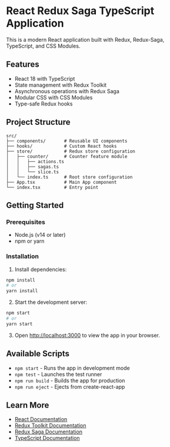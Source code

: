# React Redux Saga TypeScript Application

This is a modern React application built with Redux, Redux-Saga, TypeScript, and CSS Modules.

## Features

- React 18 with TypeScript
- State management with Redux Toolkit
- Asynchronous operations with Redux Saga
- Modular CSS with CSS Modules
- Type-safe Redux hooks

## Project Structure

```
src/
├── components/       # Reusable UI components
├── hooks/            # Custom React hooks
├── store/            # Redux store configuration
│   ├── counter/      # Counter feature module
│   │   ├── actions.ts
│   │   ├── sagas.ts
│   │   └── slice.ts
│   └── index.ts      # Root store configuration
├── App.tsx           # Main App component
└── index.tsx         # Entry point
```

## Getting Started

### Prerequisites

- Node.js (v14 or later)
- npm or yarn

### Installation

1. Install dependencies:

```bash
npm install
# or
yarn install
```

2. Start the development server:

```bash
npm start
# or
yarn start
```

3. Open [http://localhost:3000](http://localhost:3000) to view the app in your browser.

## Available Scripts

- `npm start` - Runs the app in development mode
- `npm test` - Launches the test runner
- `npm run build` - Builds the app for production
- `npm run eject` - Ejects from create-react-app

## Learn More

- [React Documentation](https://reactjs.org/)
- [Redux Toolkit Documentation](https://redux-toolkit.js.org/)
- [Redux Saga Documentation](https://redux-saga.js.org/)
- [TypeScript Documentation](https://www.typescriptlang.org/)
